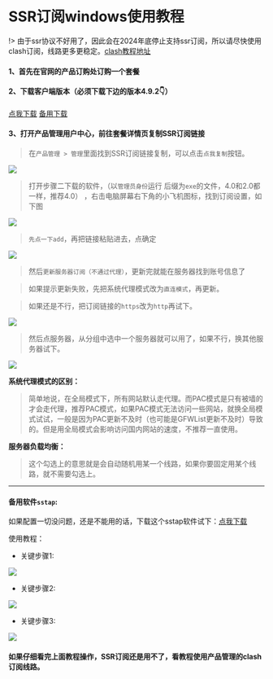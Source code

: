 # SSR订阅windows使用教程

!> 由于ssr协议不好用了，因此会在2024年底停止支持ssr订阅，所以请尽快使用clash订阅，线路更多更稳定。[clash教程地址](/clash/windows.md)

#### 1、首先在官网的产品订购处订购一个套餐

#### 2、下载客户端版本（必须下载下边的版本4.9.2👇） 

[点我下载](https://file.o4o.win/Windows/S-S-R.zip)
[备用下载](https://file.helloking.top/Windows/S-S-R.zip)

#### 3、打开产品管理用户中心，前往套餐详情页复制SSR订阅链接

> 在`产品管理 > 管理`里面找到SSR订阅链接复制，可以点击`点我复制`按钮。

![](/img/windows1.png)

> 打开步骤二下载的软件，（以`管理员身份`运行 后缀为`exe`的文件，4.0和2.0都一样，推荐4.0） ，右击电脑屏幕右下角的小飞机图标，找到订阅设置，如下图

![](/img/windows2.png)

> `先点一下add`，再把链接粘贴进去，点确定

![](/img/windows3.png)

> 然后`更新服务器订阅（不通过代理）`，更新完就能在服务器找到账号信息了

> 如果提示更新失败，先把系统代理模式改为`直连模式`，再更新。

> 如果还是不行，把订阅链接的`https`改为`http`再试下。

![](/img/windows4.png)

> 然后点服务器，从分组中选中一个服务器就可以用了，如果不行，换其他服务器试下。

![](/img/windows5.png)

**系统代理模式的区别：**
>简单地说，在全局模式下，所有网站默认走代理。而PAC模式是只有被墙的才会走代理，推荐PAC模式，如果PAC模式无法访问一些网站，就换全局模式试试，一般是因为PAC更新不及时（也可能是GFWList更新不及时）导致的。但是用全局模式会影响访问国内网站的速度，不推荐一直使用。


**服务器负载均衡：**
>这个勾选上的意思就是会自动随机用某一个线路，如果你要固定用某个线路，就不需要勾选上。

------------------

#### 备用软件`sstap`:

如果配置一切没问题，还是不能用的话，下载这个sstap软件试下：[点我下载](https://file.o4o.win/sstap/(%E6%8E%A8%E8%8D%90)SSTap-beta-setup-1.0.9.7.exe.7z)

使用教程：

- 关键步骤1:

![](/img/windows6.png)

- 关键步骤2:

![](/img/windows7.png)

- 关键步骤3:

![](/img/windows8.png)

#### 如果仔细看完上面教程操作，SSR订阅还是用不了，看教程使用产品管理的clash订阅线路。